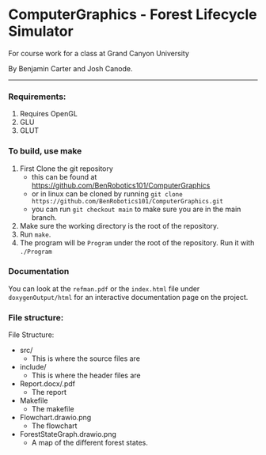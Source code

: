 # ComputerGraphics - Forest Lifecycle Simulator
For course work for a class at Grand Canyon University

By Benjamin Carter and Josh Canode.

--- 

### Requirements:
1. Requires OpenGL
2. GLU
3. GLUT

### To build, use make
1. First Clone the git repository
    - this can be found at https://github.com/BenRobotics101/ComputerGraphics
    - or in linux can be cloned by running
        `git clone https://github.com/BenRobotics101/ComputerGraphics.git`
    - you can run `git checkout main` to make sure you are in the main branch. 
2. Make sure the working directory is the root of the repository.
3. Run `make`. 
4. The program will be `Program` under the root of the repository. Run it with `./Program`


### Documentation

You can look at the `refman.pdf` or the `index.html` file under `doxygenOutput/html` for an interactive documentation page on the project.

### File structure:

File Structure:
-	src/
	- This is where the source files are
-	include/
	- This is where the header files are
-	Report.docx/.pdf
	- The report
-   Makefile
    - The makefile
-   Flowchart.drawio.png
    - The flowchart
-   ForestStateGraph.drawio.png
    - A map of the different forest states.
